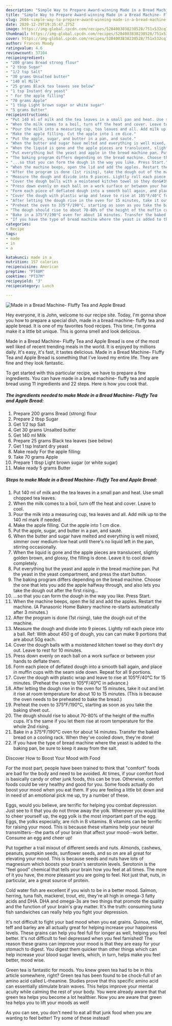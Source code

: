 ```yaml
---
description: "Simple Way to Prepare Award-winning Made in a Bread Machine- Fluffy Tea and Apple Bread"
title: "Simple Way to Prepare Award-winning Made in a Bread Machine- Fluffy Tea and Apple Bread"
slug: 2604-simple-way-to-prepare-award-winning-made-in-a-bread-machine-fluffy-tea-and-apple-bread
date: 2020-12-29T19:35:47.275Z
image: https://img-global.cpcdn.com/recipes/5204003838230528/751x532cq70/made-in-a-bread-machine-fluffy-tea-and-apple-bread-recipe-main-photo.jpg
thumbnail: https://img-global.cpcdn.com/recipes/5204003838230528/751x532cq70/made-in-a-bread-machine-fluffy-tea-and-apple-bread-recipe-main-photo.jpg
cover: https://img-global.cpcdn.com/recipes/5204003838230528/751x532cq70/made-in-a-bread-machine-fluffy-tea-and-apple-bread-recipe-main-photo.jpg
author: Frances Moody
ratingvalue: 4.6
reviewcount: 37104
recipeingredient:
- "200 grams Bread strong flour"
- "2 tbsp Sugar"
- "1/2 tsp Salt"
- "30 grams Unsalted butter"
- "140 ml Milk"
- "25 grams Black tea leaves see below"
- "1 tsp Instant dry yeast"
- " For the apple filling"
- "70 grams Apple"
- "1 tbsp Light brown sugar or white sugar"
- "5 grams Butter"
recipeinstructions:
- "Put 140 ml of milk and the tea leaves in a small pan and heat. Use small chopped tea leaves."
- "When the milk comes to a boil, turn off the heat and cover. Leave to cool."
- "Pour the milk into a measuring cup, tea leaves and all. Add milk up to the 140 ml mark if needed."
- "Make the apple filling. Cut the apple into 1 cm dice."
- "Put the apple, sugar, and butter in a pan, and sauté."
- "When the butter and sugar have melted and everything is well mixed, simmer over medium-low heat until there&#39;s no liquid left in the pan, stirring occasionally."
- "When the liquid is gone and the apple pieces are translucent, slightly golden brown, and glossy, the filling is done. Leave it to cool down completely."
- "Put everything but the yeast and apple in the bread machine pan. Put the yeast in the yeast compartment, and press the start button."
- "The baking program differs depending on the bread machine. Choose the one that lets you add the apple halfway through, and also lets you take the dough out after the first rising..."
- "...so that you can form the dough in the way you like. Press Start."
- "When the machine beeps, open the lid and add the apples. Restart the machine. (A Panasonic Home Bakery machine re-starts automatically after 3 minutes.)"
- "After the program is done (1st rising), take the dough out of the machine."
- "Measure the dough and divide into 9 pieces. Lightly roll each piece into a ball. Ref: With about 450 g of dough, you can can make 9 portions that are about 50g each."
- "Cover the dough balls with a moistened kitchen towel so they don&#39;t dry out. Leave to rest for 10 minutes."
- "Press down evenly on each ball on a work surface or between your hands to deflate them."
- "Form each piece of deflated dough into a smooth ball again, and place in muffin cups with the seam side down. Repeat for all 9 portions."
- "Cover the dough with plastic wrap and leave to rise at 105°F/40°C for 15 minutes. (Preheat the oven to 105°F/40°C in advance.)"
- "After letting the dough rise in the oven for 15 minutes, take it out and let it rise at room temperature for about 10 to 15 minutes. (This is because the oven needs to be preheated to bake the bread.)"
- "Preheat the oven to 375°F/190°C, starting as soon as you take the baking sheet out."
- "The dough should rise to about 70-80% of the height of the muffin cups. It&#39;s the same if you let them rise at room temperature for the whole 2nd rising."
- "Bake in a 375°F/190°C oven for about 14 minutes. Transfer the baked bread on a cooling rack. When they&#39;ve cooled down, they&#39;re done!"
- "If you have the type of bread machine where the yeast is added to the baking pan, be sure to keep it away from the salt."
categories:
- Recipe
tags:
- made
- in
- a

katakunci: made in a 
nutrition: 157 calories
recipecuisine: American
preptime: "PT40M"
cooktime: "PT37M"
recipeyield: "3"
recipecategory: Lunch

---
```



![Made in a Bread Machine- Fluffy Tea and Apple Bread](https://img-global.cpcdn.com/recipes/5204003838230528/751x532cq70/made-in-a-bread-machine-fluffy-tea-and-apple-bread-recipe-main-photo.jpg)

Hey everyone, it is John, welcome to our recipe site. Today, I'm gonna show you how to prepare a special dish, made in a bread machine- fluffy tea and apple bread. It is one of my favorites food recipes. This time, I'm gonna make it a little bit unique. This is gonna smell and look delicious.



Made in a Bread Machine- Fluffy Tea and Apple Bread is one of the most well liked of recent trending meals in the world. It is enjoyed by millions daily. It's easy, it's fast, it tastes delicious. Made in a Bread Machine- Fluffy Tea and Apple Bread is something that I've loved my entire life. They are fine and they look fantastic.


To get started with this particular recipe, we have to prepare a few ingredients. You can have made in a bread machine- fluffy tea and apple bread using 11 ingredients and 22 steps. Here is how you cook that.

<!--inarticleads1-->

##### The ingredients needed to make Made in a Bread Machine- Fluffy Tea and Apple Bread:

1. Prepare 200 grams Bread (strong) flour
1. Prepare 2 tbsp Sugar
1. Get 1/2 tsp Salt
1. Get 30 grams Unsalted butter
1. Get 140 ml Milk
1. Prepare 25 grams Black tea leaves (see below)
1. Get 1 tsp Instant dry yeast
1. Make ready  For the apple filling:
1. Take 70 grams Apple
1. Prepare 1 tbsp Light brown sugar (or white sugar)
1. Make ready 5 grams Butter




<!--inarticleads2-->

##### Steps to make Made in a Bread Machine- Fluffy Tea and Apple Bread:

1. Put 140 ml of milk and the tea leaves in a small pan and heat. Use small chopped tea leaves.
1. When the milk comes to a boil, turn off the heat and cover. Leave to cool.
1. Pour the milk into a measuring cup, tea leaves and all. Add milk up to the 140 ml mark if needed.
1. Make the apple filling. Cut the apple into 1 cm dice.
1. Put the apple, sugar, and butter in a pan, and sauté.
1. When the butter and sugar have melted and everything is well mixed, simmer over medium-low heat until there&#39;s no liquid left in the pan, stirring occasionally.
1. When the liquid is gone and the apple pieces are translucent, slightly golden brown, and glossy, the filling is done. Leave it to cool down completely.
1. Put everything but the yeast and apple in the bread machine pan. Put the yeast in the yeast compartment, and press the start button.
1. The baking program differs depending on the bread machine. Choose the one that lets you add the apple halfway through, and also lets you take the dough out after the first rising...
1. ...so that you can form the dough in the way you like. Press Start.
1. When the machine beeps, open the lid and add the apples. Restart the machine. (A Panasonic Home Bakery machine re-starts automatically after 3 minutes.)
1. After the program is done (1st rising), take the dough out of the machine.
1. Measure the dough and divide into 9 pieces. Lightly roll each piece into a ball. Ref: With about 450 g of dough, you can can make 9 portions that are about 50g each.
1. Cover the dough balls with a moistened kitchen towel so they don&#39;t dry out. Leave to rest for 10 minutes.
1. Press down evenly on each ball on a work surface or between your hands to deflate them.
1. Form each piece of deflated dough into a smooth ball again, and place in muffin cups with the seam side down. Repeat for all 9 portions.
1. Cover the dough with plastic wrap and leave to rise at 105°F/40°C for 15 minutes. (Preheat the oven to 105°F/40°C in advance.)
1. After letting the dough rise in the oven for 15 minutes, take it out and let it rise at room temperature for about 10 to 15 minutes. (This is because the oven needs to be preheated to bake the bread.)
1. Preheat the oven to 375°F/190°C, starting as soon as you take the baking sheet out.
1. The dough should rise to about 70-80% of the height of the muffin cups. It&#39;s the same if you let them rise at room temperature for the whole 2nd rising.
1. Bake in a 375°F/190°C oven for about 14 minutes. Transfer the baked bread on a cooling rack. When they&#39;ve cooled down, they&#39;re done!
1. If you have the type of bread machine where the yeast is added to the baking pan, be sure to keep it away from the salt.




Discover How to Boost Your Mood with Food


For the most part, people have been trained to think that "comfort" foods are bad for the body and need to be avoided. At times, if your comfort food is basically candy or other junk foods, this can be true. Otherwise, comfort foods could be very healthy and good for you. Some foods actually do boost your mood when you eat them. If you are feeling a little bit down and in need of an emotional pick me up, try a number of these.

Eggs, would you believe, are terrific for helping you combat depression. Just see to it that you do not throw away the yolk. Whenever you would like to cheer yourself up, the egg yolk is the most important part of the egg. Eggs, the yolks especially, are rich in B vitamins. B vitamins can be terrific for raising your mood. This is because these vitamins help your neural transmitters--the parts of your brain that affect your mood--work better. Consume an egg and cheer up!

Put together a trail mixout of different seeds and nuts. Almonds, cashews, peanuts, pumpkin seeds, sunflower seeds, and so on are all great for elevating your mood. This is because seeds and nuts have lots of magnesium which boosts your brain's serotonin levels. Serotonin is the "feel good" chemical that tells your brain how you feel at all times. The more of it you have, the more pleasant you are going to feel. Not just that, nuts, in particular, are a great source of protein.

Cold water fish are excellent if you wish to be in a better mood. Salmon, herring, tuna fish, mackerel, trout, etc, they're all high in omega-3 fatty acids and DHA. DHA and omega-3s are two things that promote the quality and the function of your brain's gray matter. It's the truth: consuming tuna fish sandwiches can really help you fight your depression. 

It's not difficult to fight your bad mood when you eat grains. Quinoa, millet, teff and barley are all actually great for helping increase your happiness levels. These grains can help you feel full for longer as well, helping you feel better. It's not difficult to feel depressed when you feel famished! The reason these grains can improve your mood is that they are easy for your stomach to digest. You digest them quicker than other things which can help increase your blood sugar levels, which, in turn, helps make you feel better, mood wise.

Green tea is fantastic for moods. You knew green tea had to be in this article somewhere, right? Green tea has been found to be chock-full of an amino acid called L-theanine. Studies prove that this specific amino acid can essentially stimulate brain waves. This helps improve your mental acuity while calming the rest of your body. You were already aware that that green tea helps you become a lot healthier. Now you are aware that green tea helps you to lift your moods as well!

As you can see, you don't need to eat all that junk food when you are wanting to feel better! Try some of these instead!

